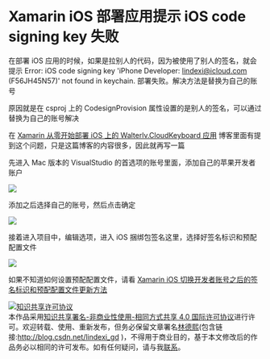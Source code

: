 
# Xamarin iOS 部署应用提示 iOS code signing key 失败

在部署 iOS 应用的时候，如果是拉别人的代码，因为被使用了别人的签名，就会提示 Error: iOS code signing key 'iPhone Developer: lindexi@icloud.com (F56JH45N57)' not found in keychain. 部署失败。解决方法是替换为自己的账号

<!--more-->


<!-- 标签：Xamarin -->
<!-- 发布 -->

原因就是在 csproj 上的 CodesignProvision 属性设置的是别人的签名，可以通过替换为自己的账号解决

在 [Xamarin 从零开始部署 iOS 上的 Walterlv.CloudKeyboard 应用](https://blog.lindexi.com/post/Xamarin-%E4%BB%8E%E9%9B%B6%E5%BC%80%E5%A7%8B%E9%83%A8%E7%BD%B2-iOS-%E4%B8%8A%E7%9A%84-Walterlv.CloudKeyboard-%E5%BA%94%E7%94%A8.html ) 博客里面有提到这个问题，只是这篇博客的内容很多，因此就再写一篇

先进入 Mac 版本的 VisualStudio 的首选项的账号里面，添加自己的苹果开发者账户

<!-- ![](image/Xamarin iOS 部署应用提示 iOS code signing key 失败/Xamarin iOS 部署应用提示 iOS code signing key 失败0.png) -->

![](http://image.acmx.xyz/lindexi%2F20201232033229543.jpg)

添加之后选择自己的账号，然后点击确定

<!-- ![](image/Xamarin iOS 部署应用提示 iOS code signing key 失败/Xamarin iOS 部署应用提示 iOS code signing key 失败1.png) -->

![](http://image.acmx.xyz/lindexi%2F2020123203447164.jpg)

接着进入项目中，编辑选项，进入 iOS 捆绑包签名这里，选择好签名标识和预配配置文件

<!-- ![](image/Xamarin iOS 部署应用提示 iOS code signing key 失败/Xamarin iOS 部署应用提示 iOS code signing key 失败2.png) -->

![](http://image.acmx.xyz/lindexi%2F20201232034498700.jpg)

如果不知道如何设置预配配置文件，请看 [Xamarin iOS 切换开发者账号之后的签名标识和预配配置文件更新方法](https://blog.lindexi.com/post/Xamarin-iOS-%E5%88%87%E6%8D%A2%E5%BC%80%E5%8F%91%E8%80%85%E8%B4%A6%E5%8F%B7%E4%B9%8B%E5%90%8E%E7%9A%84%E7%AD%BE%E5%90%8D%E6%A0%87%E8%AF%86%E5%92%8C%E9%A2%84%E9%85%8D%E9%85%8D%E7%BD%AE%E6%96%87%E4%BB%B6%E6%9B%B4%E6%96%B0%E6%96%B9%E6%B3%95.html )





<a rel="license" href="http://creativecommons.org/licenses/by-nc-sa/4.0/"><img alt="知识共享许可协议" style="border-width:0" src="https://licensebuttons.net/l/by-nc-sa/4.0/88x31.png" /></a><br />本作品采用<a rel="license" href="http://creativecommons.org/licenses/by-nc-sa/4.0/">知识共享署名-非商业性使用-相同方式共享 4.0 国际许可协议</a>进行许可。欢迎转载、使用、重新发布，但务必保留文章署名[林德熙](http://blog.csdn.net/lindexi_gd)(包含链接:http://blog.csdn.net/lindexi_gd )，不得用于商业目的，基于本文修改后的作品务必以相同的许可发布。如有任何疑问，请与我[联系](mailto:lindexi_gd@163.com)。